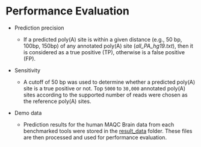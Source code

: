 # Performance Evaluation  

* Prediction precision
  * If a predicted poly(A) site is within a given distance (e.g., 50 bp, 100bp, 150bp) of any annotated poly(A) site (_all_PA_hg19.txt_), then it is considered as a true positive (TP), otherwise is a false positive (FP). 
	
 
* Sensitivity
  * A cutoff of 50 bp was used to determine whether a predicted poly(A) site is a true positive or not. Top `5000` to `30,000` annotated poly(A) sites according to the supported number of reads were chosen as the reference poly(A) sites.
  
* Demo data
  * Prediction results for the human MAQC Brain data from each benchmarked tools were stored in the [result_data](https://github.com/BMILAB/APAsurvey/tree/master/result_data) folder. These files are then processed and used for performance evaluation.
